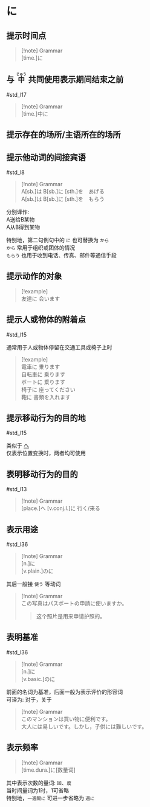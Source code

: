 # に  

## 提示时间点  

> [!note] Grammar  
> [time.]に  

## 与 <code><ruby>中<rt>じゅう</rt></ruby></code> 共同使用表示期间结束之前  

 #std_l17  

> [!note] Grammar  
> [time.]中に  

## 提示存在的场所/主语所在的场所  

## 提示他动词的间接宾语  

 #std_l8  

> [!note] Grammar  
> A[sb.]は B[sb.]に [sth.]を　あげる  
> A[sb.]は B[sb.]に [sth.]を　もらう  

分别译作:  
A送给B某物  
A从B得到某物  

特别地，第二句例句中的 `に` 也可替换为 `から`  
`から` 常用于组织或团体的情况  
`もらう` 也用于收到电话、传真、邮件等通信手段  

## 提示动作的对象  

> [!example]  
> 友達に 会います  

## 提示人或物体的附着点  

 #std_l15  

通常用于人或物体停留在交通工具或椅子上时  

> [!example]  
> 電車に 乗ります  
> 自転車に 乗ります  
> ボートに 乗ります  
> 椅子に 座ってください  
> 鞄に 書類を入れます  
>

## 提示移动行为的目的地  

 #std_l15  

类似于 [へ](へ.md#提示移动行为的方向)  
仅表示位置变换时，两者均可使用  

## 表明移动行为的目的  

 #std_l13  

> [!note] Grammar  
> [place.]へ [v.conj.I.]に 行く/来る  

## 表示用途  

 #std_l36
> [!note] Grammar  
> [n.]に  
> [v.plain.]のに  

其后一般接 `使う` 等动词  

> [!note] Grammar  
> この写真はパスポートの申請に使いますか。  
> > 这个照片是用来申请护照的。  

## 表明基准  

 #std_l36
> [!note] Grammar  
> [n.]に  
> [v.basic.]のに  

前面的名词为基准，后面一般为表示评价的形容词  
可译为: 对于，关于  

> [!note] Grammar  
> このマンションは買い物に便利です。  
> 大人には易しいです。しかし，子供には難しいです。  

## 表示频率  

> [!note] Grammar  
> [time.dura.]に[数量词]  

其中表示次数的量词: `回`、`度`  
当时间量词为1时，1可省略  
特别地，`一週間に` 可进一步省略为 `週に`  
